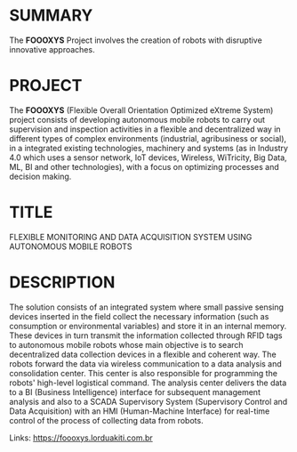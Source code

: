# SUMMARY
The **FOOOXYS** Project involves the creation of robots with disruptive innovative approaches.

# PROJECT
The **FOOOXYS** (Flexible Overall Orientation Optimized eXtreme System) project consists of developing autonomous mobile robots to carry out supervision and inspection activities in a flexible and decentralized way in different types of complex environments (industrial, agribusiness or social), in a integrated existing technologies, machinery and systems (as in Industry 4.0 which uses a sensor network, IoT devices, Wireless, WiTricity, Big Data, ML, BI and other technologies), with a focus on optimizing processes and decision making.

# TITLE
FLEXIBLE MONITORING AND DATA ACQUISITION SYSTEM USING AUTONOMOUS MOBILE ROBOTS

# DESCRIPTION
The solution consists of an integrated system where small passive sensing devices inserted in the field collect the necessary information (such as consumption or environmental variables) and store it in an internal memory. These devices in turn transmit the information collected through RFID tags to autonomous mobile robots whose main objective is to search decentralized data collection devices in a flexible and coherent way. The robots forward the data via wireless communication to a data analysis and consolidation center. This center is also responsible for programming the robots' high-level logistical command. The analysis center delivers the data to a BI (Business Intelligence) interface for subsequent management analysis and also to a SCADA Supervisory System (Supervisory Control and Data Acquisition) with an HMI (Human-Machine Interface) for real-time control of the process of collecting data from robots.

Links:
https://foooxys.lorduakiti.com.br
